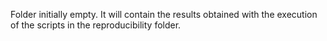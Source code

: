 Folder initially empty. It will contain the results obtained with the execution of the scripts in the reproducibility folder.
